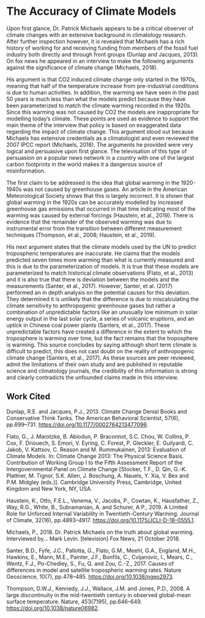 # The Accuracy of Climate Models 

Upon first glance, Dr. Patrick Michaels appears to be a critical observer of climate changes with an extensive background in climatology research. After further inspection however, it is revealed that Michaels has a rich history of working for and receiving funding from members of the fossil fuel industry both directly and through front groups (Dunlap and Jacques, 2013). On fox news he appeared in an interview to make the following arguments against the significance of climate change (Michaels, 2018). 

His argument is that CO2 induced climate change only started in the 1970s, meaning that half of the temperature increase from pre-industrial conditions is due to human activities. In addition, the warming we have seen in the past 50 years is much less than what the models predict because they have been parameterized to match the climate warming recorded in the 1920s. Since this warming was not caused by CO2 the models are inappropriate for modelling today’s climate. These points are used as evidence to support the main theme of the interview that policy is based on exaggerated data regarding the impact of climate change. This argument stood out because Michaels has extensive credentials as a climatologist and even reviewed the 2007 IPCC report (Michaels, 2018). The arguments he provided were very logical and persuasive upon first glance. The televisation of this type of persuasion on a popular news network in a country with one of the largest carbon footprints in the world makes it a dangerous source of misinformation. 

The first claim to be addressed is the idea that global warming in the 1920-1940s was not caused by greenhouse gases. An article in the American Meteorological Society shows that this is largely incorrect. It is shown that global warming in the 1920s can be accurately modelled by increased greenhouse gas emissions that occurred in that time indicating most of the warming was caused by external forcings (Haustein, et al., 2019). There is evidence that the remainder of the observed warming was due to instrumental error from the transition between different measurement techniques (Thompson, et al., 2008; Haustein, et al., 2019).

His next argument states that the climate models used by the UN to predict tropospheric temperatures are inaccurate. He claims that the models predicted seven times more warming than what is currently measured and this is due to the parameterization of models. It is true that these models are parameterized to match historical climate observations (Flato, et al., 2013) and it is also true that there is deviation between the models and the measurements (Santer, et al., 2017). However, Santer, et al. (2017) performed an in depth analysis on the potential causes for this deviation. They determined it is unlikely that the difference is due to miscalculating the climate sensitivity to anthropogenic greenhouse gases but rather a combination of unpredictable factors like an unusually low minimum in solar energy output in the last solar cycle, a series of volcanic eruptions, and an uptick in Chinese coal power plants (Santers, et al., 2017). These unpredictable factors have created a difference in the extent to which the troposphere is warming over time, but the fact remains that the troposphere is warming. This source concludes by saying although short term climate is difficult to predict, this does not cast doubt on the reality of anthropogenic climate change (Santers, et al., 2017). As these sources are peer reviewed, admit the limitations of their own study and are published in reputable science and climatology journals, the credibility of this information is strong and clearly contradicts the unfounded claims made in this interview.

## Work Cited
Dunlap, R.E. and Jacques, P.J., 2013. Climate Change Denial Books and Conservative Think Tanks. The American Behavioral Scientist, 57(6), pp.699–731. https://doi.org/10.1177/0002764213477096.

Flato, G., J. Marotzke, B. Abiodun, P. Braconnot, S.C. Chou, W. Collins, P. Cox, F. Driouech, S. Emori, V. Eyring, C. Forest, P. Gleckler, E. Guilyardi, C. Jakob, V. Kattsov, C. Reason and M. Rummukainen, 2013: Evaluation of Climate Models. In: Climate Change 2013: The Physical Science Basis. Contribution of Working Group I to the Fifth Assessment Report of the Intergovernmental Panel on Climate Change [Stocker, T.F., D. Qin, G.-K. Plattner, M. Tignor, S.K. Allen, J. Boschung, A. Nauels, Y. Xia, V. Bex and P.M. Midgley (eds.)]. Cambridge University Press, Cambridge, United Kingdom and New York, NY, USA.

Haustein, K., Otto, F.E.L., Venema, V., Jacobs, P., Cowtan, K., Hausfather, Z., Way, R.G., White, B., Subramanian, A. and Schurer, A.P., 2019. A Limited Role for Unforced Internal Variability in Twentieth-Century Warming. Journal of Climate, 32(16), pp.4893–4917. https://doi.org/10.1175/JCLI-D-18-0555.1.

Michaels, P., 2018. Dr. Patrick Michaels on the truth about global warming. Interviewed by... Mark Levin. [television] Fox News, 21 October 2018.

Santer, B.D., Fyfe, J.C., Pallotta, G., Flato, G.M., Meehl, G.A., England, M.H., Hawkins, E., Mann, M.E., Painter, J.F., Bonfils, C., Cvijanovic, I., Mears, C., Wentz, F.J., Po-Chedley, S., Fu, Q. and Zou, C.-Z., 2017. Causes of differences in model and satellite tropospheric warming rates. Nature Geoscience, 10(7), pp.478–485. https://doi.org/10.1038/ngeo2973.

Thompson, D.W.J., Kennedy, J.J., Wallace, J.M. and Jones, P.D., 2008. A large discontinuity in the mid-twentieth century in observed global-mean surface temperature. Nature, 453(7195), pp.646–649. https://doi.org/10.1038/nature06982.

